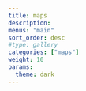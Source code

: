 ```yaml
---
title: maps
description:
menus: "main"
sort_order: desc
#type: gallery
categories: ["maps"]
weight: 10
params:
  theme: dark
---
```

